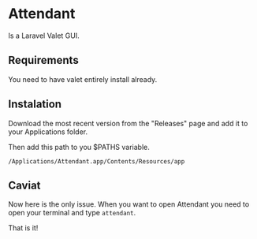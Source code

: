 # Attendant

Is a Laravel Valet GUI.

## Requirements

You need to have valet entirely install already.

## Instalation

Download the most recent version from the "Releases" page and add it to your Applications folder.

Then add this path to you $PATHS variable. 
```
/Applications/Attendant.app/Contents/Resources/app
```

## Caviat

Now here is the only issue. When you want to open Attendant you need to open your terminal and type `attendant`.

That is it!
